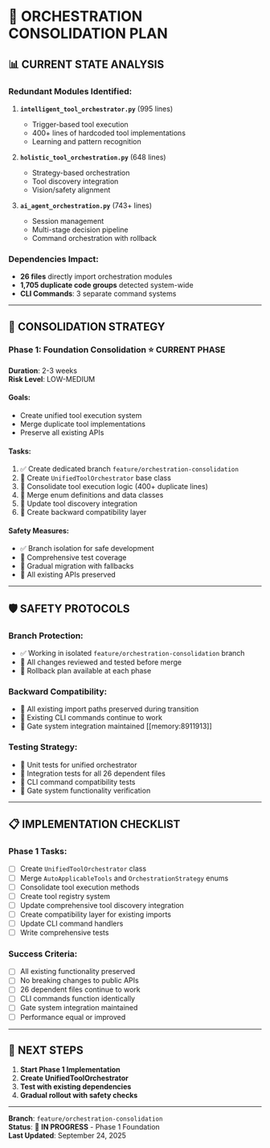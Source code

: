 # 🎯 **ORCHESTRATION CONSOLIDATION PLAN**

## 📊 **CURRENT STATE ANALYSIS**

### **Redundant Modules Identified:**
1. **`intelligent_tool_orchestrator.py`** (995 lines)
   - Trigger-based tool execution
   - 400+ lines of hardcoded tool implementations
   - Learning and pattern recognition

2. **`holistic_tool_orchestration.py`** (648 lines)  
   - Strategy-based orchestration
   - Tool discovery integration
   - Vision/safety alignment

3. **`ai_agent_orchestration.py`** (743+ lines)
   - Session management
   - Multi-stage decision pipeline
   - Command orchestration with rollback

### **Dependencies Impact:**
- **26 files** directly import orchestration modules
- **1,705 duplicate code groups** detected system-wide
- **CLI Commands**: 3 separate command systems

---

## 🎯 **CONSOLIDATION STRATEGY**

### **Phase 1: Foundation Consolidation** ⭐ **CURRENT PHASE**
**Duration**: 2-3 weeks  
**Risk Level**: LOW-MEDIUM

#### **Goals:**
- Create unified tool execution system
- Merge duplicate tool implementations
- Preserve all existing APIs

#### **Tasks:**
1. ✅ Create dedicated branch `feature/orchestration-consolidation`
2. 🔄 Create `UnifiedToolOrchestrator` base class
3. 🔄 Consolidate tool execution logic (400+ duplicate lines)
4. 🔄 Merge enum definitions and data classes
5. 🔄 Update tool discovery integration
6. 🔄 Create backward compatibility layer

#### **Safety Measures:**
- ✅ Branch isolation for safe development
- 🔄 Comprehensive test coverage
- 🔄 Gradual migration with fallbacks
- 🔄 All existing APIs preserved

---

## 🛡️ **SAFETY PROTOCOLS**

### **Branch Protection:**
- ✅ Working in isolated `feature/orchestration-consolidation` branch
- 🔄 All changes reviewed and tested before merge
- 🔄 Rollback plan available at each phase

### **Backward Compatibility:**
- 🔄 All existing import paths preserved during transition
- 🔄 Existing CLI commands continue to work
- 🔄 Gate system integration maintained [[memory:8911913]]

### **Testing Strategy:**
- 🔄 Unit tests for unified orchestrator
- 🔄 Integration tests for all 26 dependent files
- 🔄 CLI command compatibility tests
- 🔄 Gate system functionality verification

---

## 📋 **IMPLEMENTATION CHECKLIST**

### **Phase 1 Tasks:**
- [ ] Create `UnifiedToolOrchestrator` class
- [ ] Merge `AutoApplicableTools` and `OrchestrationStrategy` enums
- [ ] Consolidate tool execution methods
- [ ] Create tool registry system
- [ ] Update comprehensive tool discovery integration
- [ ] Create compatibility layer for existing imports
- [ ] Update CLI command handlers
- [ ] Write comprehensive tests

### **Success Criteria:**
- [ ] All existing functionality preserved
- [ ] No breaking changes to public APIs
- [ ] 26 dependent files continue to work
- [ ] CLI commands function identically
- [ ] Gate system integration maintained
- [ ] Performance equal or improved

---

## 🚀 **NEXT STEPS**

1. **Start Phase 1 Implementation**
2. **Create UnifiedToolOrchestrator**
3. **Test with existing dependencies**
4. **Gradual rollout with safety checks**

---

**Branch**: `feature/orchestration-consolidation`  
**Status**: 🔄 **IN PROGRESS** - Phase 1 Foundation  
**Last Updated**: September 24, 2025
